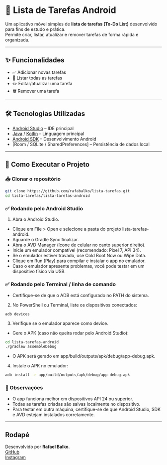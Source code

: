 # 📱 Lista de Tarefas Android

Um aplicativo móvel simples de **lista de tarefas (To-Do List)** desenvolvido para fins de estudo e prática.  
Permite criar, listar, atualizar e remover tarefas de forma rápida e organizada.

---

## ✨ Funcionalidades

- ✅ Adicionar novas tarefas
- 📌 Listar todas as tarefas
- ✏️ Editar/atualizar uma tarefa
- 🗑️ Remover uma tarefa

---

## 🛠️ Tecnologias Utilizadas

- [Android Studio](https://developer.android.com/studio) – IDE principal
- [Java](https://www.oracle.com/java/) / [Kotlin](https://kotlinlang.org/) – Linguagem principal
- [Android SDK](https://developer.android.com/studio) – Desenvolvimento Android
- [Room / SQLite / SharedPreferences] – Persistência de dados local

---

## 🚀 Como Executar o Projeto

### 📥 Clonar o repositório
```bash
git clone https://github.com/rafabalko/lista-tarefas.git
cd lista-tarefas/lista-tarefas-android
```
### ✅ Rodando pelo Android Studio

1. Abra o Android Studio.

- Clique em File > Open e selecione a pasta do projeto lista-tarefas-android.
- Aguarde o Gradle Sync finalizar.
- Abra o AVD Manager (ícone de celular no canto superior direito).
- Inicie um emulador compatível (recomendado: Pixel 7, API 34).
- Se o emulador estiver travado, use Cold Boot Now ou Wipe Data.
- Clique em Run (Play) para compilar e instalar o app no emulador.
- Caso o emulador apresente problemas, você pode testar em um dispositivo físico via USB.

### ✅ Rodando pelo Terminal / linha de comando

- Certifique-se de que o ADB está configurado no PATH do sistema.
2. No PowerShell ou Terminal, liste os dispositivos conectados:
```
adb devices
```

3. Verifique se o emulador aparece como device.
- Gere o APK (caso não queira rodar pelo Android Studio):
```bash
cd lista-tarefas-android
./gradlew assembleDebug
```
- O APK será gerado em app/build/outputs/apk/debug/app-debug.apk.
4. Instale o APK no emulador:
```bash
adb install -r app/build/outputs/apk/debug/app-debug.apk
```
### 📌 Observações
- O app funciona melhor em dispositivos API 24 ou superior.
- Todas as tarefas criadas são salvas localmente no dispositivo.
- Para testar em outra máquina, certifique-se de que Android Studio, SDK e AVD estejam instalados corretamente.

---

## Rodapé
Desenvolvido por **Rafael Balko**.  
[GitHub](https://github.com/rafabalko)  
[Instagram](https://www.instagram.com/rafaabalko/?hl=pt-br)



